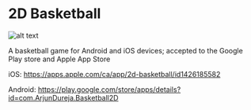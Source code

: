 # 2D Basketball

![alt text](https://is4-ssl.mzstatic.com/image/thumb/Purple113/v4/0e/d6/9d/0ed69dad-0527-8930-f883-c1556759b58c/source/512x512bb.jpg)

A basketball game for Android and iOS devices; accepted to the Google Play store and Apple App Store

iOS:
https://apps.apple.com/ca/app/2d-basketball/id1426185582

Android:
https://play.google.com/store/apps/details?id=com.ArjunDureja.Basketball2D
